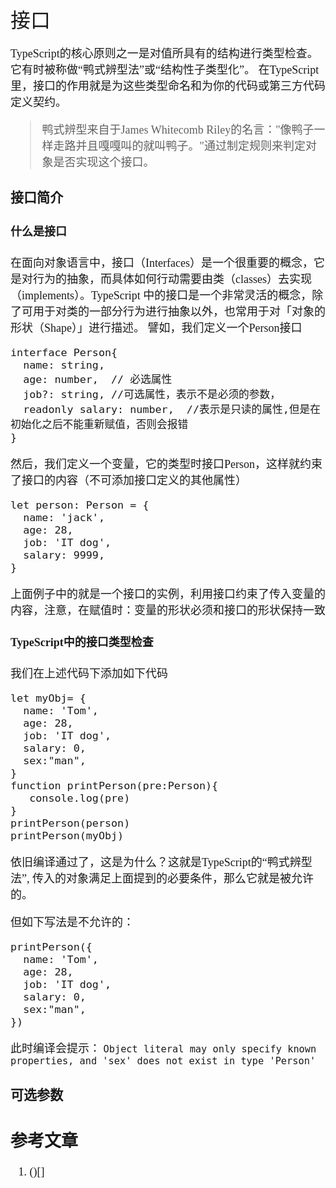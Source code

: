 <font face="微软雅黑" size="4" >
<font size="6">接口</font>

TypeScript的核心原则之一是对值所具有的结构进行类型检查。 它有时被称做“鸭式辨型法”或“结构性子类型化”。 在TypeScript里，接口的作用就是为这些类型命名和为你的代码或第三方代码定义契约。

>鸭式辨型来自于James Whitecomb Riley的名言："像鸭子一样走路并且嘎嘎叫的就叫鸭子。"通过制定规则来判定对象是否实现这个接口。

### 接口简介

#### 什么是接口
在面向对象语言中，接口（Interfaces）是一个很重要的概念，它是对行为的抽象，而具体如何行动需要由类（classes）去实现（implements）。TypeScript 中的接口是一个非常灵活的概念，除了可用于对类的一部分行为进行抽象以外，也常用于对「对象的形状（Shape）」进行描述。
譬如，我们定义一个Person接口

	interface Person{
	  name: string,
	  age: number,  // 必选属性
	  job?: string, //可选属性，表示不是必须的参数，
	  readonly salary: number,  //表示是只读的属性,但是在初始化之后不能重新赋值，否则会报错
	}
然后，我们定义一个变量，它的类型时接口Person，这样就约束了接口的内容（不可添加接口定义的其他属性）
		
	let person: Person = {
	  name: 'jack',
	  age: 28,
	  job: 'IT dog',
	  salary: 9999,
	}

上面例子中的就是一个接口的实例，利用接口约束了传入变量的内容，注意，在赋值时：变量的形状必须和接口的形状保持一致

#### TypeScript中的接口类型检查

我们在上述代码下添加如下代码

	let myObj= {
	  name: 'Tom',
	  age: 28,
	  job: 'IT dog',
	  salary: 0,
	  sex:"man",
	}
	function printPerson(pre:Person){
	   console.log(pre)
	}
	printPerson(person)
	printPerson(myObj)

依旧编译通过了，这是为什么？这就是TypeScript的“鸭式辨型法”, 传入的对象满足上面提到的必要条件，那么它就是被允许的。

但如下写法是不允许的：

    printPerson({
	  name: 'Tom',
	  age: 28,
	  job: 'IT dog',
	  salary: 0,
	  sex:"man",
	})
此时编译会提示： `Object literal may only specify known properties, and 'sex' does not exist in type 'Person'`
    
### 可选参数


## 参考文章
1. ()[]
</font>
